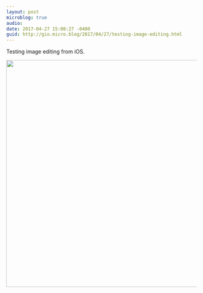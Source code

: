```yaml
---
layout: post
microblog: true
audio: 
date: 2017-04-27 15:08:27 -0400
guid: http://gio.micro.blog/2017/04/27/testing-image-editing.html
---
```

Testing image editing from iOS.


<img src="http://gio.micro.blog/uploads/2017/0749c83739.jpg" width="600" height="600" style="height: auto" />
